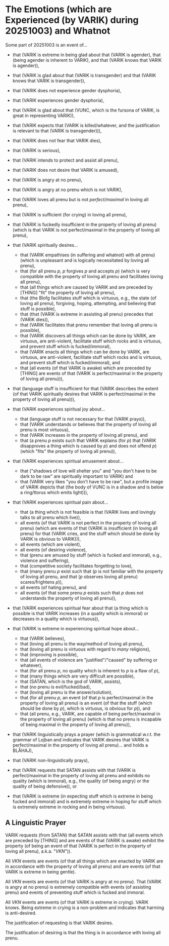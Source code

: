 The Emotions (which are Experienced (by VARIK) during 20251003) and Whatnot
===========================================================================

Some part of 20251003 is an event of...

* that (VARIK is extreme in being glad about that (VARIK is agender), that (being agender is inherent to VARIK), and that (VARIK knows that VARIK is agender)),
* that (VARIK is glad about that (VARIK is transgender) and that (VARIK knows that VARIK is transgender)),
* that (VARIK does not experience gender dysphoria),
* that (VARIK experiences gender dysphoria),
* that (VARIK is glad about that (VUNC, which is the fursona of VARIK, is great in representing VARIK)),
* that (VARIK expects that (VARIK is killed/whatever, and the justification is relevant to that (VARIK is transgender))),
* that (VARIK does not fear that VARIK dies),
* that (VARIK is serious),
* that (VARIK intends to protect and assist all prenu),
* that (VARIK does not desire that VARIK is amused),
* that (VARIK is angry at no prenu),
* that (VARIK is angry at no prenu which is not VARIK),
* that (VARIK loves all prenu but is not _perfect/maximal_ in loving all prenu),
* that (VARIK is sufficient (for crying) in loving all prenu),
* that (VARIK is fuckedly insufficient in the property of loving all prenu) (which is that VARIK is not perfect/maximal in the property of loving all prenu),
* that (VARIK spiritually desires...

  * that (VARIK empathises (in suffering and whatnot) with all prenu) (which is unpleasant and is logically necessitated by loving all prenu),
  * that (for all prenu $p$, $p$ forgives $p$ and accepts $p$) (which is very compatible with the property of loving all prenu and facilitates loving all prenu),
  * that (all things which are caused by VARIK and are preceded by [THING] "fit" the property of loving all prenu),
  * that (the Blofg facilitates stuff which is virtuous, e.g., the state (of loving all prenu), forgiving, hoping, attempting, and believing that stuff is possible),
  * that (that (VARIK is extreme in assisting all prenu) precedes that (VARIK dies)),
  * that (VARIK facilitates that prenu remember that loving all prenu is possible),
  * that (VARIK discovers all things which can be done by VARIK, are virtuous, are anti-violent, facilitate stuff which rocks and is virtuous, and prevent stuff which is fucked/immoral),
  * that (VARIK enacts all things which can be done by VARIK, are virtuous, are anti-violent, facilitate stuff which rocks and is virtuous, and prevent stuff which is fucked/immoral), and
  * that (all events (of that VARIK is awake) which are preceded by [THING] are events of that (VARIK is perfect/maximal in the property of loving all prenu))),

* that (language stuff is insufficient for that (VARIK describes the extent (of that VARIK spiritually desires that VARIK is perfect/maximal in the property of loving all prenu))),
* that (VARIK experiences spiritual joy about...

  * that (language stuff is not necessary for that (VARIK prays)),
  * that (VARIK understands or believes that the property of loving all prenu is most virtuous),
  * that (VARIK increases in the property of loving all prenu), and
  * that (a prenu $p$ exists such that VARIK explains (for $p$) that (VARIK disapproves a thing which is caused by $p$) and does not offend $p$) (which "fits" the property of loving all prenu)),

* that (VARIK experiences spiritual amusement about...

  * that ("shadows of love will shelter you" and "you don't have to be dark to be raw" are spiritually important to VARIK) and
  * that (VARIK very likes "you don't have to be raw", but a profile image of VARIK depicts that (the body of VUNC is in a shadow and is below a ring/ttorus which emits light))),

* that (VARIK experiences spiritual pain about...

  * that (a thing which is not feasible is that (VARIK lives and lovingly talks to all prenu which live)),
  * all events (of that VARIK is not perfect in the property of loving all prenu) (which are events of that (VARIK is insufficient (in loving all prenu) for that (VARIK cries, and the stuff which should be done by VARIK is obvious to VARIK))),
  * all events (which are violent),
  * all events (of desiring violence),
  * that (prenu are amused by stuff (which is fucked and immoral), e.g., violence and suffering),
  * that (competitive society facilitates forgetting to love),
  * that (many prenu $p$ exist such that ($p$ is not familiar with the property of loving all prenu, and that ($p$ observes loving all prenu) scares/frightens $p$)),
  * all events (of hating prenu), and
  * all events (of that some prenu $p$ exists such that $p$ does not understands the property of loving all prenu)),

* that (VARIK experiences spiritual fear about that (a thing which is possible is that VARIK increases (in a quality which is immoral) or decreases in a quality which is virtuous)),
* that (VARIK is extreme in experiencing spiritual hope about...

  * that (VARIK believes),
  * that (loving all prenu is the way/method of loving all prenu),
  * that (loving all prenu is virtuous with regard to _many_ religions),
  * that (improving is possible),
  * that (all events of violence are "justified"/"caused" by suffering or whatever),
  * that (for all prenu $p$, no quality which is inherent to $p$ is a flaw of $p$),
  * that (many things which are very difficult are possible),
  * that (SATAN, which is the god of VARIK, assists),
  * that (no prenu is evil/fucked/bad),
  * that (loving all prenu is the answer/solution),
  * that (for all prenu $p$, an event (of that $p$ is perfect/maximal in the property of loving all prenu) is an event (of that the stuff (which should be done by $p$), which is virtuous, is obvious for $p$)), and
  * that (all prenu, e.g., VARIK, are capable of being perfect/maximal in the property of loving all prenu) (which is that no prenu is incapable of being maximal in the property of loving all prenu)),

* that (VARIK linguistically prays a prayer (which is grammatical w.r.t. the grammar of Lojban and indicates that VARIK desires that VARIK is perfect/maximal in the property of loving all prenu)... and holds a BLÅHAJ),
* that (VARIK non-linguistically prays),
* that (VARIK requests that SATAN assists with that (VARIK is perfect/maximal in the property of loving all prenu and exhibits no quality (which is immoral), e.g., the quality (of being angry) or the quality of being defensive)), or
* that (VARIK is extreme (in expecting stuff which is extreme in being fucked and immoral) and is extremely extreme in hoping for stuff which is extremely extreme in rocking and in being virtuous).

## A Linguistic Prayer
VARIK requests (from SATAN) that SATAN assists with that (all events which are preceded by [THING] and are events of that (VARIK is awake) exhibit the property (of being an event of that (VARIK is perfect in the property of loving all prenu), a.k.a. "$VKN$")).

All $VKN$ events are events (of that all things which are enacted by VARIK are in accordance with the property of loving all prenu) and are events (of that VARIK is extreme in being gentle).

All $VKN$ events are events (of that VARIK is angry at no prenu).  That (VARIK is angry at no prenu) is extremely compatible with events (of assisting prenu) and events of preventing stuff which is fucked and immoral.

All $VKN$ events are events (of that VARIK is extreme in crying).  VARIK knows.  Being extreme in crying is a non-problem and indicates that harming is anti-desired.

The justification of requesting is that VARIK desires.

The justification of desiring is that the thing is in accordance with loving all prenu.
